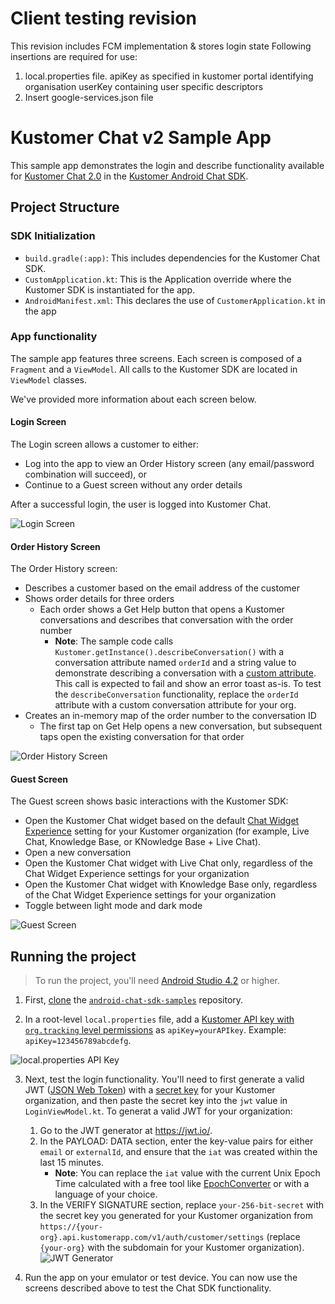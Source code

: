 # Client testing revision

This revision includes FCM implementation & stores login state
Following insertions are required for use:
1. local.properties file.
    apiKey as specified in kustomer portal identifying organisation
    userKey containing user specific descriptors
2. Insert google-services.json file

# Kustomer Chat v2 Sample App

This sample app demonstrates the login and describe functionality available for [Kustomer Chat 2.0](https://help.kustomer.com/introduction-kustomer-chat-H1xk1Gb8v) in the [Kustomer Android Chat SDK](https://developer.kustomer.com/chat-sdk/v2-Android/docs).

## Project Structure

### SDK Initialization
- `build.gradle(:app)`: This includes dependencies for the Kustomer Chat SDK.
- `CustomApplication.kt`: This is the Application override where the Kustomer SDK is instantiated for the app.
- `AndroidManifest.xml`: This declares the use of `CustomerApplication.kt` in the app

### App functionality

The sample app features three screens. Each screen is composed of a `Fragment` and a `ViewModel`. All calls to the Kustomer
SDK are located in `ViewModel` classes.

We've provided more information about each screen below.

#### Login Screen
The Login screen allows a customer to either:

- Log into the app to view an Order History screen (any email/password combination will succeed), or
- Continue to a Guest screen without any order details

After a successful login, the user is logged into Kustomer Chat.

![Login Screen](./screenshots/login_screen.png?raw=true "Login Screen")


#### Order History Screen
The Order History screen:

- Describes a customer based on the email address of the customer
- Shows order details for three orders
    - Each order shows a Get Help button that opens a Kustomer conversations and describes that conversation with the order number           
      * **Note**: The sample code calls `Kustomer.getInstance().describeConversation()` with a conversation attribute named `orderId` and a string value to demonstrate describing a conversation with a [custom attribute](https://developer.kustomer.com/chat-sdk/v2-Android/docs/describe-conversation#use-custom-attributes). This call is expected to fail and show an error toast as-is. To test the `describeConversation` functionality, replace the `orderId` attribute with a custom conversation attribute for your org.
- Creates an in-memory map of the order number to the conversation ID
    - The first tap on Get Help opens a new conversation, but subsequent taps open the existing conversation for that order

![Order History Screen](./screenshots/order_history_screen.png?raw=true "Order History Screen")

#### Guest Screen
The Guest screen shows basic interactions with the Kustomer SDK:

- Open the Kustomer Chat widget based on the default [Chat Widget Experience](https://help.kustomer.com/chat-design-Skgvx4KQf#chat-widget-experience) setting for your Kustomer organization (for example, Live Chat, Knowledge Base, or KNowledge Base + Live Chat).
- Open a new conversation
- Open the Kustomer Chat widget with Live Chat only, regardless of the Chat Widget Experience settings for your organization
- Open the Kustomer Chat widget with Knowledge Base only, regardless of the Chat Widget Experience settings for your organization
- Toggle between light mode and dark mode

![Guest Screen](./screenshots/guest_screen.png?raw=true "Guest Screen")

## Running the project
> To run the project, you'll need [Android Studio 4.2](https://developer.android.com/studio/releases) or higher.

1. First, [clone](https://docs.github.com/en/github/creating-cloning-and-archiving-repositories/cloning-a-repository-from-github/cloning-a-repository) the [`android-chat-sdk-samples`](https://github.com/kustomer/android-chat-sdk-samples) repository.

2. In a root-level `local.properties` file, add a [Kustomer API key with `org.tracking` level permissions](https://developer.kustomer.com/chat-sdk/v2-Android/docs/authentication#step-1-generate-a-new-kustomer-api-key) as `apiKey=yourAPIkey`. Example: `apiKey=123456789abcdefg`.

![local.properties API Key](./screenshots/api_key_example.png?raw=true "local.properties API Key")

3. Next, test the login functionality. You'll need to first generate a valid JWT ([JSON Web Token](https://jwt.io/introduction)) with a [secret key](https://developer.kustomer.com/chat-sdk/v2-Android/docs/authentication#step-2-generate-a-secret-key) for your Kustomer organization, and then paste the secret key into the `jwt` value in `LoginViewModel.kt`. To generat a valid JWT for your organization:
    1. Go to the JWT generator at https://jwt.io/.
    2. In the PAYLOAD: DATA section, enter the key-value pairs for either `email` or `externalId`, and ensure that the `iat` was created within the last 15 minutes.
       * **Note**: You can replace the `iat` value with the current Unix Epoch Time calculated with a free tool like [EpochConverter](https://www.epochconverter.com/) or with a language of your choice.
    3. In the VERIFY SIGNATURE section, replace `your-256-bit-secret` with the secret key you generated for your Kustomer organization from `https://{your-org}.api.kustomerapp.com/v1/auth/customer/settings` (replace `{your-org}` with the subdomain for your Kustomer organization).
     ![JWT Generator](./screenshots/jwt_generation.png?raw=true "JWT generator")

4. Run the app on your emulator or test device. You can now use the screens described above to test the Chat SDK functionality.
